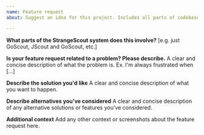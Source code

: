 ```yaml
---
name: Feature request
about: Suggest an idea for this project. Includes all parts of codebase.

---
```


**What parts of the StrangeScout system does this involve?**
[e.g. just GoScout, JScout and GoScout, etc.]

**Is your feature request related to a problem? Please describe.**
A clear and concise description of what the problem is. Ex. I'm always frustrated when [...]

**Describe the solution you'd like**
A clear and concise description of what you want to happen.

**Describe alternatives you've considered**
A clear and concise description of any alternative solutions or features you've considered.

**Additional context**
Add any other context or screenshots about the feature request here.
